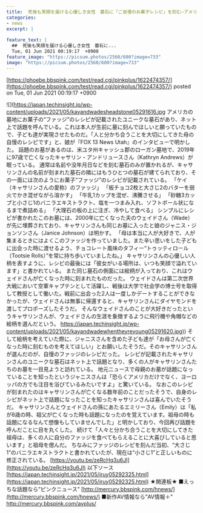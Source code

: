 ```yaml
---
title:  死後も笑顔を届ける心優しき女性　墓石に「ご自慢のお菓子レシピ」を刻む—アメリカ 	
categories:
- news
excerpt: |
  
feature_text: |
  ##  死後も笑顔を届ける心優しき女性　墓石に...
  Tue, 01 Jun 2021 00:19:17  +0900
feature_image: "https://picsum.photos/2560/600?image=733"
image: "https://picsum.photos/2560/600?image=733"
---
```


[https://phoebe.bbspink.com/test/read.cgi/pinkplus/1622474357/](https://phoebe.bbspink.com/test/read.cgi/pinkplus/1622474357/)
posted on Tue, 01 Jun 2021 00:19:17  +0900

<!--more-->

![](https://japan.techinsight.jp/wp-content/uploads/2021/05/kayandwadesheadstone05291616.jpg アメリカの墓地にお菓子の“ファッジ”のレシピが記載されたユニークな墓石があり、ネット上で話題を呼んでいる。これは本人が生前に墓に刻んでほしいと願っていたもので、子ども達が実現させたものだ。「人と分かち合うことを大切にしてきた母の自慢のレシピです」と、娘が『FOX 13 News Utah』のインタビューで明かした。 話題のお墓があるのは、米ユタ州キャッシュ郡のローガン墓地で、2019年に97歳で亡くなったキャサリン・アンドリュースさん（Kathryn Andrews）が眠っている。 通常は名前や没年月日などを刻む墓石のみが置かれるが、キャサリンさんの名前が刻まれた墓石の隣にはもうひとつの墓石が建てられており、その一面には次のようにお菓子“ファッジ”のレシピが記載されている。 「ケイ（キャサリンさんの愛称）のファッジ」 「板チョコ2枚と大さじ2のバターを弱火でかき混ぜながら溶かす」 「牛乳1カップを混ぜ、沸騰させる」 「砂糖3カップと小さじ1のバニラエキストラクト、塩を一つまみ入れ、ソフトボール状になるまで煮詰める」 「大理石の板の上に注ぎ、冷やして食べる」 シンプルにレシピが書かれたこのお墓には、2000年に亡くなった夫のウェイドさん（Wade）が先に埋葬されており、キャサリンさんも同じお墓に入ったと娘のジャニス・ジョンソンさん（Janice Johnson）は明かす。 「母は本当に人が大好きで、人が集まるときにはよくこのファッジを作っていました。また辛い思いをした子どもに出会った時に渡せるよう、チョコレート風味のタフィー“トゥッティロール（Tootsie Rolls）”を常に持ち歩いていましたね。」 キャサリンさんの心優しい人柄を表すように、レシピの最後には「彼女がいる場所は、いつも笑顔で溢れています」と書かれている。 また同じ墓石の側面には絵柄が入っており、これはウェイドさんが亡くなった時に刻まれたものだった。 ウェイドさんは第二次世界大戦において空軍キャプテンとして活躍し、戦後は大学で社会学の博士号を取得して教授として働いた。戦前に出会った2人は一度しかデートすることができなかったが、ウェイドさんは無事に帰還すると、キャサリンさんにダイヤモンドを渡してプロポーズしたそうだ。 そんなウェイドさんのことが大好きだったというキャサリンさんが、ウェイドさんの生涯を象徴するように飛行機や角帽などの絵柄を選んだという。 [https://japan.techinsight.jp/wp-content/uploads/2021/05/kayandwadewhentheyreyoung05291620.jpg)](https://japan.techinsight.jp/wp-content/uploads/2021/05/kayandwadewhentheyreyoung05291620.jpg)) そして絵柄を考えていた際に、ジャニスさんを含めた子ども達が「お母さんが亡くなった時に刻むものを考えてほしい」とお願いしたそうだ。そのキャサリンさんが選んだのが、自慢のファッジのレシピだった。 レシピが記載されたキャサリンさんのユニークな墓石はネット上で話題となり、多くの人がキャサリンさんたちのお墓を一目見ようと訪れている。 地元ニュースで母親のお墓が話題になっていることを知ったというジャニスさんは「恐らくアメリカだけでなく、ヨーロッパの方でも注目を浴びているみたいですよ」と驚いている。 なおこのレシピが刻まれたのはキャサリンさんが亡くなる数年前のことだったそうで、自身のレシピがネット上で話題になったことを知ったキャサリンさんは喜んでいたそうだ。 キャサリンさんとウェイドさんの孫にあたるエミリーさん（Emily）は「私が8歳の時、祖父が亡くなった時も話題になったのを覚えています。祖母の時も話題になるなんて想像もしていませんでした」と明かしており、今回再び話題を呼んだことに目を丸くした。 続けて「人々と分かち合うことを大切にしてきた祖母は、多くの人に自分のファッジを食べてもらえることに大喜びしていると思います」と祖母を偲んだ。 ちなみにファッジのレシピを刻んだ当初、“大さじ1”のバニラエキストラクトと書かれていたが、現在は“小さじ1”と正しいものに修正されている。 [https://youtu.be/zeRcHq3u6JI](https://youtu.be/zeRcHq3u6JI) 以下ソース [https://japan.techinsight.jp/2021/05/iruy05292325.html](https://japan.techinsight.jp/2021/05/iruy05292325.html) ★関連板★ ■えっちな話題なら”ピンクニュース” [http://mercury.bbspink.com/hnews/](http://mercury.bbspink.com/hnews/) ■新作AV情報なら”AV情報＋” http://mercury.bbspink.com/avplus/
